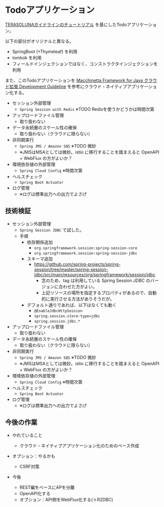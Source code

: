 Todoアプリケーション
===

[TERASOLUNAガイドラインのチュートリアル](http://terasolunaorg.github.io/guideline/5.6.0.RELEASE/ja/Tutorial/index.html) を基にしたTodoアプリケーション。

以下の部分がオリジナルと異なる。

- SpringBoot (+Thymeleaf) を利用
- lombok を利用
- フィールドインジェクションではなく、コンストラクタインジェクションを利用

また、このTodoアプリケーションを
[Macchinetta Framework for Java クラウド拡張 Development Guideline](https://macchinetta.github.io/cloud-guideline/current/ja/index.html)
を参考にクラウド・ネイティブアプリケーション化する。

- セッション外部管理
  - `Spring Session with Redis` ※TODO Redisを使うかどうかは時間次第
- アップロードファイル管理
  - 取り扱わない
- データ永続層のスケール性の確保
  - 取り扱わない（クラウドに限らない）
- 非同期実行
  - `Spring JMS / Amazon SQS` ※TODO 微妙
  - ※JMSはMSAとしては微妙。istio に移行することを踏まえると OpenAPI + WebFlux の方がよいか？
- 環境依存値の外部管理
  - `Spring Cloud Config` ※時間次第
- ヘルスチェック
  - `Spring Boot Actuator`
- ログ管理
  - ※ログは標準出力への出力でよさげ

技術検証
---

- セッション外部管理
  - `Spring Session JDBC` で試した。
  - 手順
    - 依存関係追加
      - `org.springframework.session:spring-session-core`
      - `org.springframework.session:spring-session-jdbc`
    - スキーマ追加
      - https://github.com/spring-projects/spring-session/tree/master/spring-session-jdbc/src/main/resources/org/springframework/session/jdbc
        - 念のため、tag は利用している Spring Session JDBC のバージョンに合わせた方がよい。
        - 上記リソースの場所を指定するプロパティがあるので、自動的に実行させる方法がありそうだが。
    - デフォルト通りであれば、以下はなくても動く
      - `@EnableJdbcHttpSession`
      - `spring.session.store-type=jdbc`
      - `spring.session.jdbc.*`
- アップロードファイル管理
  - 取り扱わない
- データ永続層のスケール性の確保
  - 取り扱わない（クラウドに限らない）
- 非同期実行
  - `Spring JMS / Amazon SQS` ※TODO 微妙
  - ※JMSはMSAとしては微妙。istio に移行することを踏まえると OpenAPI + WebFlux の方がよいか？
- 環境依存値の外部管理
  - `Spring Cloud Config` ※時間次第
- ヘルスチェック
  - `Spring Boot Actuator`
- ログ管理
  - ※ログは標準出力への出力でよさげ



今後の作業
---

- やれていること
  - クラウド・ネイティブアプリケーション化のためのベース作成

- オプション：やるかも
  - CSRF対策

- 今後
  - REST編をベースにAPを分離
  - OpenAPI化する
  - オプション：API側をWebFlux化する(＋R2DBC)

